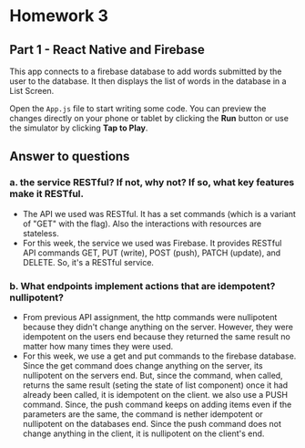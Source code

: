 # Homework 3 
## Part 1 - React Native and Firebase
This app connects to a firebase database to add words submitted by the user to the database. It then displays the list of words in the database in a List Screen.

Open the `App.js` file to start writing some code. You can preview the changes directly on your phone or tablet by clicking the **Run** button or use the simulator by clicking **Tap to Play**. 

## Answer to questions
### a. the service RESTful? If not, why not? If so, what key features make it RESTful.
  - The API we used was RESTful. It has a set commands (which is a variant of "GET" with the flag). Also the interactions with resources are stateless.
  - For this week, the service we used was Firebase. It provides RESTful API commands GET, PUT (write), POST (push), PATCH (update), and DELETE. So, it's a RESTful service.
### b. What endpoints implement actions that are idempotent? nullipotent?
  - From previous API assignment, the http commands were nullipotent because they didn't change anything on the server. However, they were idempotent on the users end because they returned the same result no matter how many times they were used.
  - For this week, we use a get and put commands to the firebase database. Since the get command does change anything on the server, its nullipotent on the servers end. But, since the command, when called, returns the same result (seting the state of list component) once it had already been called, it is idempotent on the client. we also use a PUSH command. Since, the push command keeps on adding items even if the parameters are the same, the command is nether idempotent or nullipotent on the databases end. Since the push command does not change anything in the client, it is nullipotent on the client's end. 
